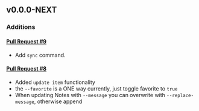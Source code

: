 ## v0.0.0-NEXT

### Additions

#### [Pull Request #9](https://github.com/Maahsome/bwca/pull/9)

- Add `sync` command.

#### [Pull Request #8](https://github.com/Maahsome/bwca/pull/8)

- Added `update item` functionality
- the `--favorite` is a ONE way currently, just toggle favorite to `true`
- When updating Notes with `--message` you can overwrite with `--replace-message`, otherwise append

